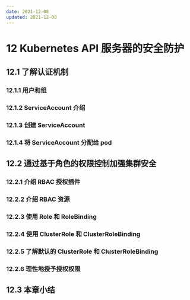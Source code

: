 ```yaml
---
date: 2021-12-08
updated: 2021-12-08
---
```


# 12 Kubernetes API 服务器的安全防护

## 12.1 了解认证机制

### 12.1.1 用户和组

### 12.1.2 ServiceAccount 介绍

### 12.1.3 创建 ServiceAccount

### 12.1.4 将 ServiceAccount 分配给 pod

## 12.2 通过基于角色的权限控制加强集群安全

### 12.2.1 介绍 RBAC 授权插件

### 12.2.2 介绍 RBAC 资源

### 12.2.3 使用 Role 和 RoleBinding

### 12.2.4 使用 ClusterRole 和 ClusterRoleBinding

### 12.2.5 了解默认的 ClusterRole 和 ClusterRoleBinding

### 12.2.6 理性地授予授权权限

## 12.3 本章小结
